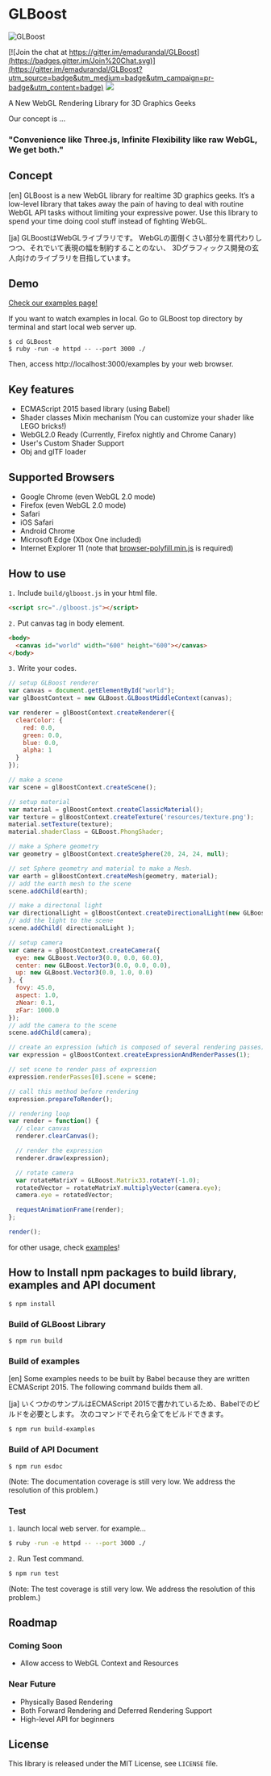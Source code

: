 # GLBoost

![GLBoost](https://github.com/emadurandal/GLBoost/raw/master/logo.png "GLBoost")

[![Join the chat at https://gitter.im/emadurandal/GLBoost](https://badges.gitter.im/Join%20Chat.svg)](https://gitter.im/emadurandal/GLBoost?utm_source=badge&utm_medium=badge&utm_campaign=pr-badge&utm_content=badge)
<a href="https://zenhub.io"><img src="https://raw.githubusercontent.com/ZenHubIO/support/master/zenhub-badge.png"></a>

A New WebGL Rendering Library for 3D Graphics Geeks

Our concept is ...

### "__Convenience like Three.js, Infinite Flexibility like raw WebGL, We get both.__"

## Concept

[en]
GLBoost is a new WebGL library for realtime 3D graphics geeks. It’s a low-level library that takes away the pain of having to deal with routine WebGL API tasks without limiting your expressive power.
Use this library to spend your time doing cool stuff instead of fighting WebGL.

[ja]
GLBoostはWebGLライブラリです。
WebGLの面倒くさい部分を肩代わりしつつ、それでいて表現の幅を制約することのない、
3Dグラフィックス開発の玄人向けのライブラリを目指しています。

## Demo

[Check our examples page!](http://gitcdn.xyz/repo/emadurandal/GLBoost/master/examples/index.html)

If you want to watch examples in local. Go to GLBoost top directory by terminal and start local web server up.

```
$ cd GLBoost
$ ruby -run -e httpd -- --port 3000 ./
```

Then, access http://localhost:3000/examples by your web browser.

## Key features

* ECMAScript 2015 based library (using Babel)
* Shader classes Mixin mechanism (You can customize your shader like LEGO bricks!)
* WebGL2.0 Ready (Currently, Firefox nightly and Chrome Canary)
* User's Custom Shader Support
* Obj and glTF loader

## Supported Browsers

* Google Chrome (even WebGL 2.0 mode)
* Firefox (even WebGL 2.0 mode)
* Safari
* iOS Safari
* Android Chrome
* Microsoft Edge (Xbox One included)
* Internet Explorer 11 (note that [browser-polyfill.min.js](https://cdnjs.com/libraries/babel-core/5.8.34) is required)

## How to use

`1.` Include `build/glboost.js` in your html file.

```html
<script src="./glboost.js"></script>
```

`2.` Put canvas tag in body element.

```html
<body>
  <canvas id="world" width="600" height="600"></canvas>
</body>
```

`3.` Write your codes.

```javascript
// setup GLBoost renderer
var canvas = document.getElementById("world");
var glBoostContext = new GLBoost.GLBoostMiddleContext(canvas);

var renderer = glBoostContext.createRenderer({
  clearColor: {
    red: 0.0,
    green: 0.0,
    blue: 0.0,
    alpha: 1
  }
});

// make a scene
var scene = glBoostContext.createScene();

// setup material
var material = glBoostContext.createClassicMaterial();
var texture = glBoostContext.createTexture('resources/texture.png');
material.setTexture(texture);
material.shaderClass = GLBoost.PhongShader;

// make a Sphere geometry
var geometry = glBoostContext.createSphere(20, 24, 24, null);

// set Sphere geometry and material to make a Mesh.
var earth = glBoostContext.createMesh(geometry, material);
// add the earth mesh to the scene
scene.addChild(earth);

// make a directonal light
var directionalLight = glBoostContext.createDirectionalLight(new GLBoost.Vector3(1, 1, 1), new GLBoost.Vector3(-1, -1, -1));
// add the light to the scene
scene.addChild( directionalLight );

// setup camera
var camera = glBoostContext.createCamera({
  eye: new GLBoost.Vector3(0.0, 0.0, 60.0),
  center: new GLBoost.Vector3(0.0, 0.0, 0.0),
  up: new GLBoost.Vector3(0.0, 1.0, 0.0)
}, {
  fovy: 45.0,
  aspect: 1.0,
  zNear: 0.1,
  zFar: 1000.0
});
// add the camera to the scene
scene.addChild(camera);

// create an expression (which is composed of several rendering passes)
var expression = glBoostContext.createExpressionAndRenderPasses(1);

// set scene to render pass of expression
expression.renderPasses[0].scene = scene;

// call this method before rendering
expression.prepareToRender();

// rendering loop
var render = function() {
  // clear canvas
  renderer.clearCanvas();

  // render the expression
  renderer.draw(expression);

  // rotate camera
  var rotateMatrixY = GLBoost.Matrix33.rotateY(-1.0);
  rotatedVector = rotateMatrixY.multiplyVector(camera.eye);
  camera.eye = rotatedVector;

  requestAnimationFrame(render);
};

render();

```

for other usage, check [examples](https://gitcdn.xyz/repo/emadurandal/GLBoost/master/examples/index.html)!

## How to Install npm packages to build library, examples and API document

```
$ npm install
```

### Build of GLBoost Library

```
$ npm run build
```

### Build of examples

[en]
Some examples needs to be built by Babel because they are written ECMAScript 2015.
The following command builds them all.

[ja]
いくつかのサンプルはECMAScript 2015で書かれているため、Babelでのビルドを必要とします。
次のコマンドでそれら全てをビルドできます。

```
$ npm run build-examples
```

### Build of API Document

```
$ npm run esdoc
```

(Note: The documentation coverage is still very low. We address the resolution of this problem.)

### Test

`1.` launch local web server. for example...

```bash
$ ruby -run -e httpd -- --port 3000 ./
```

`2.` Run Test command.

```bash
$ npm run test
```

(Note: The test coverage is still very low. We address the resolution of this problem.)

## Roadmap

### Coming Soon

* Allow access to WebGL Context and Resources

### Near Future

* Physically Based Rendering
* Both Forward Rendering and Deferred Rendering Support
* High-level API for beginners

## License

This library is released under the MIT License, see `LICENSE` file.
